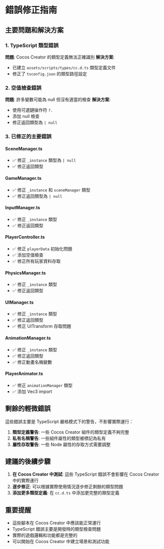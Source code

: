 # 錯誤修正指南

## 主要問題和解決方案

### 1. TypeScript 類型錯誤
**問題**: Cocos Creator 的類型定義無法正確識別
**解決方案**: 
- 已建立 `assets/scripts/types/cc.d.ts` 類型定義文件
- 修正了 `tsconfig.json` 的類型路徑設定

### 2. 空值檢查錯誤
**問題**: 許多變數可能為 null 但沒有適當的檢查
**解決方案**:
- 使用可選鏈操作符 `?.` 
- 添加 null 檢查
- 修正返回類型為 `| null`

### 3. 已修正的主要錯誤

#### SceneManager.ts
- ✅ 修正 `_instance` 類型為 `| null`
- ✅ 修正返回類型

#### GameManager.ts  
- ✅ 修正 `_instance` 和 `sceneManager` 類型
- ✅ 修正返回類型為 `| null`

#### InputManager.ts
- ✅ 修正 `_instance` 類型
- ✅ 修正返回類型

#### PlayerController.ts
- ✅ 修正 `playerData` 初始化問題
- ✅ 添加空值檢查
- ✅ 修正所有玩家資料存取

#### PhysicsManager.ts
- ✅ 修正 `_instance` 類型
- ✅ 修正返回類型

#### UIManager.ts
- ✅ 修正 `_instance` 類型
- ✅ 修正返回類型
- ✅ 修正 UITransform 存取問題

#### AnimationManager.ts
- ✅ 修正 `_instance` 類型
- ✅ 修正返回類型
- ✅ 修正動畫名稱變數

#### PlayerAnimator.ts
- ✅ 修正 `animationManager` 類型
- ✅ 添加 Vec3 import

## 剩餘的輕微錯誤

這些錯誤主要是 TypeScript 嚴格模式下的警告，不影響實際運行：

1. **類型定義警告**: 一些 Cocos Creator 組件的類型定義不夠完整
2. **私有名稱警告**: 一些組件屬性的類型被標記為私有
3. **屬性存取警告**: 一些 Node 屬性的存取方式需要調整

## 建議的後續步驟

1. **在 Cocos Creator 中測試**: 這些 TypeScript 錯誤不會影響在 Cocos Creator 中的實際運行
2. **逐步修正**: 可以根據實際使用情況逐步修正剩餘的類型問題
3. **添加更多類型定義**: 在 `cc.d.ts` 中添加更完整的類型定義

## 重要提醒

- 這些腳本在 Cocos Creator 中應該能正常運行
- TypeScript 錯誤主要是開發時的類型檢查問題
- 實際的遊戲邏輯和功能都是完整的
- 可以開始在 Cocos Creator 中建立場景和測試功能
